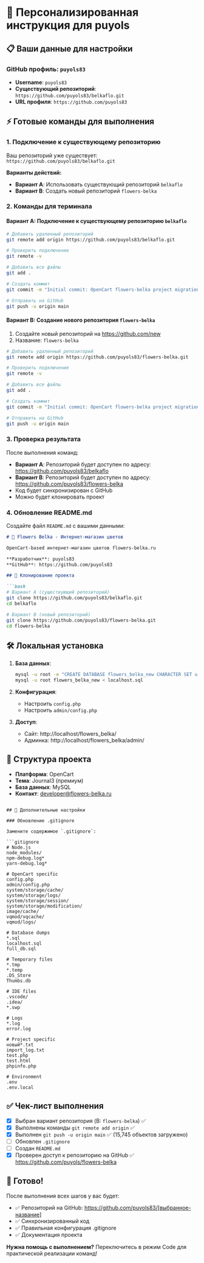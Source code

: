 # 🎯 Персонализированная инструкция для puyols

## 📋 Ваши данные для настройки

### GitHub профиль: `puyols83`
- **Username**: `puyols83`
- **Существующий репозиторий**: `https://github.com/puyols83/belkaflo.git`
- **URL профиля**: `https://github.com/puyols83`

## ⚡ Готовые команды для выполнения

### 1. Подключение к существующему репозиторию
Ваш репозиторий уже существует: `https://github.com/puyols83/belkaflo.git`

**Варианты действий:**
- **Вариант A**: Использовать существующий репозиторий `belkaflo`
- **Вариант B**: Создать новый репозиторий `flowers-belka`

### 2. Команды для терминала

#### Вариант A: Подключение к существующему репозиторию `belkaflo`

```bash
# Добавить удаленный репозиторий
git remote add origin https://github.com/puyols83/belkaflo.git

# Проверить подключение
git remote -v

# Добавить все файлы
git add .

# Создать коммит
git commit -m "Initial commit: OpenCart flowers-belka project migration"

# Отправить на GitHub
git push -u origin main
```

#### Вариант B: Создание нового репозитория `flowers-belka`

1. Создайте новый репозиторий на https://github.com/new
2. Название: `flowers-belka`

```bash
# Добавить удаленный репозиторий
git remote add origin https://github.com/puyols83/flowers-belka.git

# Проверить подключение
git remote -v

# Добавить все файлы
git add .

# Создать коммит
git commit -m "Initial commit: OpenCart flowers-belka project migration"

# Отправить на GitHub
git push -u origin main
```

### 3. Проверка результата

После выполнения команд:
- **Вариант A**: Репозиторий будет доступен по адресу: https://github.com/puyols83/belkaflo
- **Вариант B**: Репозиторий будет доступен по адресу: https://github.com/puyols83/flowers-belka
- Код будет синхронизирован с GitHub
- Можно будет клонировать проект

### 4. Обновление README.md

Создайте файл `README.md` с вашими данными:

```markdown
# 🌸 Flowers Belka - Интернет-магазин цветов

OpenCart-based интернет-магазин цветов flowers-belka.ru

**Разработчик**: puyols83
**GitHub**: https://github.com/puyols83

## 🚀 Клонирование проекта

```bash
# Вариант A (существующий репозиторий)
git clone https://github.com/puyols83/belkaflo.git
cd belkaflo

# Вариант B (новый репозиторий)
git clone https://github.com/puyols83/flowers-belka.git
cd flowers-belka
```

## 🛠 Локальная установка

1. **База данных**:
   ```bash
   mysql -u root -e "CREATE DATABASE flowers_belka_new CHARACTER SET utf8 COLLATE utf8_general_ci;"
   mysql -u root flowers_belka_new < localhost.sql
   ```

2. **Конфигурация**:
   - Настроить `config.php`
   - Настроить `admin/config.php`

3. **Доступ**:
   - Сайт: http://localhost/flowers_belka/
   - Админка: http://localhost/flowers_belka/admin/

## 📁 Структура проекта

- **Платформа**: OpenCart
- **Тема**: Journal3 (премиум)
- **База данных**: MySQL
- **Контакт**: developer@flowers-belka.ru
```

## 🔧 Дополнительные настройки

### Обновление .gitignore

Замените содержимое `.gitignore`:

```gitignore
# Node.js
node_modules/
npm-debug.log*
yarn-debug.log*

# OpenCart specific
config.php
admin/config.php
system/storage/cache/
system/storage/logs/
system/storage/session/
system/storage/modification/
image/cache/
vqmod/vqcache/
vqmod/logs/

# Database dumps
*.sql
localhost.sql
full_db.sql

# Temporary files
*.tmp
*.temp
.DS_Store
Thumbs.db

# IDE files
.vscode/
.idea/
*.swp

# Logs
*.log
error.log

# Project specific
новый*.txt
import_log.txt
test.php
test.html
phpinfo.php

# Environment
.env
.env.local
```

## ✅ Чек-лист выполнения

- [x] Выбран вариант репозитория (B: `flowers-belka`) ✅
- [x] Выполнены команды `git remote add origin` ✅
- [x] Выполнен `git push -u origin main` ✅ (15,745 объектов загружено)
- [ ] Обновлен `.gitignore`
- [ ] Создан `README.md`
- [x] Проверен доступ к репозиторию на GitHub ✅ https://github.com/puyols/flowers-belka

## 🎉 Готово!

После выполнения всех шагов у вас будет:
- ✅ Репозиторий на GitHub: https://github.com/puyols83/[выбранное-название]
- ✅ Синхронизированный код
- ✅ Правильная конфигурация .gitignore
- ✅ Документация проекта

**Нужна помощь с выполнением?** Переключитесь в режим Code для практической реализации команд!